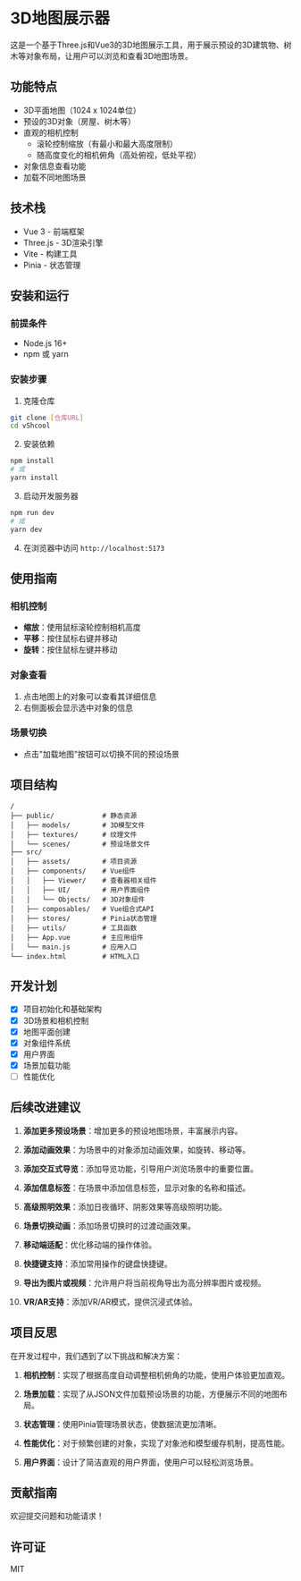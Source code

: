 # 3D地图展示器

这是一个基于Three.js和Vue3的3D地图展示工具，用于展示预设的3D建筑物、树木等对象布局，让用户可以浏览和查看3D地图场景。

## 功能特点

- 3D平面地图（1024 x 1024单位）
- 预设的3D对象（房屋、树木等）
- 直观的相机控制
  - 滚轮控制缩放（有最小和最大高度限制）
  - 随高度变化的相机俯角（高处俯视，低处平视）
- 对象信息查看功能
- 加载不同地图场景

## 技术栈

- Vue 3 - 前端框架
- Three.js - 3D渲染引擎
- Vite - 构建工具
- Pinia - 状态管理

## 安装和运行

### 前提条件

- Node.js 16+
- npm 或 yarn

### 安装步骤

1. 克隆仓库
```bash
git clone [仓库URL]
cd vShcool
```

2. 安装依赖
```bash
npm install
# 或
yarn install
```

3. 启动开发服务器
```bash
npm run dev
# 或
yarn dev
```

4. 在浏览器中访问 `http://localhost:5173`

## 使用指南

### 相机控制
- **缩放**：使用鼠标滚轮控制相机高度
- **平移**：按住鼠标右键并移动
- **旋转**：按住鼠标左键并移动

### 对象查看
1. 点击地图上的对象可以查看其详细信息
2. 右侧面板会显示选中对象的信息

### 场景切换
- 点击"加载地图"按钮可以切换不同的预设场景

## 项目结构

```
/
├── public/            # 静态资源
│   ├── models/        # 3D模型文件
│   ├── textures/      # 纹理文件
│   └── scenes/        # 预设场景文件
├── src/
│   ├── assets/        # 项目资源
│   ├── components/    # Vue组件
│   │   ├── Viewer/    # 查看器相关组件
│   │   ├── UI/        # 用户界面组件
│   │   └── Objects/   # 3D对象组件
│   ├── composables/   # Vue组合式API
│   ├── stores/        # Pinia状态管理
│   ├── utils/         # 工具函数
│   ├── App.vue        # 主应用组件
│   └── main.js        # 应用入口
└── index.html         # HTML入口
```

## 开发计划

- [x] 项目初始化和基础架构
- [x] 3D场景和相机控制
- [x] 地图平面创建
- [x] 对象组件系统
- [x] 用户界面
- [x] 场景加载功能
- [ ] 性能优化

## 后续改进建议

1. **添加更多预设场景**：增加更多的预设地图场景，丰富展示内容。

2. **添加动画效果**：为场景中的对象添加动画效果，如旋转、移动等。

3. **添加交互式导览**：添加导览功能，引导用户浏览场景中的重要位置。

4. **添加信息标签**：在场景中添加信息标签，显示对象的名称和描述。

5. **高级照明效果**：添加日夜循环、阴影效果等高级照明功能。

6. **场景切换动画**：添加场景切换时的过渡动画效果。

7. **移动端适配**：优化移动端的操作体验。

8. **快捷键支持**：添加常用操作的键盘快捷键。

9. **导出为图片或视频**：允许用户将当前视角导出为高分辨率图片或视频。

10. **VR/AR支持**：添加VR/AR模式，提供沉浸式体验。

## 项目反思

在开发过程中，我们遇到了以下挑战和解决方案：

1. **相机控制**：实现了根据高度自动调整相机俯角的功能，使用户体验更加直观。

2. **场景加载**：实现了从JSON文件加载预设场景的功能，方便展示不同的地图布局。

3. **状态管理**：使用Pinia管理场景状态，使数据流更加清晰。

4. **性能优化**：对于频繁创建的对象，实现了对象池和模型缓存机制，提高性能。

5. **用户界面**：设计了简洁直观的用户界面，使用户可以轻松浏览场景。

## 贡献指南

欢迎提交问题和功能请求！

## 许可证

MIT